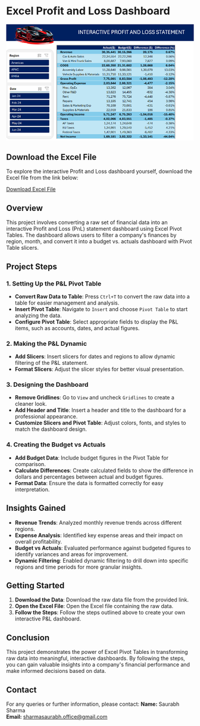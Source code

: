 # Excel Profit and Loss Dashboard

![Dashboard Preview](https://github.com/Analyst-Saurabh/Excel-Interactive-PnL-Dashboard/blob/main/Excel%20PnL%20Dashboard.png)

## Download the Excel File

To explore the interactive Profit and Loss dashboard yourself, download the Excel file from the link below:

[Download Excel File](https://github.com/Analyst-Saurabh/Excel-Interactive-PnL-Dashboard/blob/main/Profit%20%26%20Loss%20Dashboard.xlsx)

## Overview

This project involves converting a raw set of financial data into an interactive Profit and Loss (PnL) statement dashboard using Excel Pivot Tables. The dashboard allows users to filter a company's finances by region, month, and convert it into a budget vs. actuals dashboard with Pivot Table slicers.

## Project Steps

### 1. Setting Up the P&L Pivot Table
- **Convert Raw Data to Table**: Press `Ctrl+T` to convert the raw data into a table for easier management and analysis.
- **Insert Pivot Table**: Navigate to `Insert` and choose `Pivot Table` to start analyzing the data.
- **Configure Pivot Table**: Select appropriate fields to display the P&L items, such as accounts, dates, and actual figures.

### 2. Making the P&L Dynamic
- **Add Slicers**: Insert slicers for dates and regions to allow dynamic filtering of the P&L statement.
- **Format Slicers**: Adjust the slicer styles for better visual presentation.

### 3. Designing the Dashboard
- **Remove Gridlines**: Go to `View` and uncheck `Gridlines` to create a cleaner look.
- **Add Header and Title**: Insert a header and title to the dashboard for a professional appearance.
- **Customize Slicers and Pivot Table**: Adjust colors, fonts, and styles to match the dashboard design.

### 4. Creating the Budget vs Actuals
- **Add Budget Data**: Include budget figures in the Pivot Table for comparison.
- **Calculate Differences**: Create calculated fields to show the difference in dollars and percentages between actual and budget figures.
- **Format Data**: Ensure the data is formatted correctly for easy interpretation.

## Insights Gained

- **Revenue Trends**: Analyzed monthly revenue trends across different regions.
- **Expense Analysis**: Identified key expense areas and their impact on overall profitability.
- **Budget vs Actuals**: Evaluated performance against budgeted figures to identify variances and areas for improvement.
- **Dynamic Filtering**: Enabled dynamic filtering to drill down into specific regions and time periods for more granular insights.

## Getting Started

1. **Download the Data**: Download the raw data file from the provided link.
2. **Open the Excel File**: Open the Excel file containing the raw data.
3. **Follow the Steps**: Follow the steps outlined above to create your own interactive P&L dashboard.

## Conclusion

This project demonstrates the power of Excel Pivot Tables in transforming raw data into meaningful, interactive dashboards. By following the steps, you can gain valuable insights into a company's financial performance and make informed decisions based on data.

## Contact
For any queries or further information,
 please contact:
**Name:** Saurabh Sharma  
**Email:** sharmasaurabh.office@gmail.com

